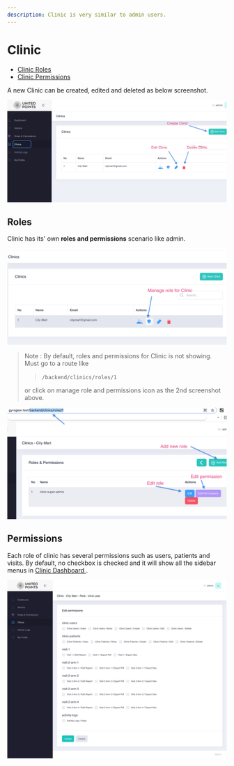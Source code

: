 ```yaml
---
description: Clinic is very similar to admin users.
---
```


# Clinic

* [Clinic Roles](clinic.md#roles)
* [Clinic Permissions](clinic.md#permissions)

A new Clinic can be created, edited and deleted as below screenshot.

![](../.gitbook/assets/clinic-crud.png)

## Roles

Clinic has its' own **roles and permissions** scenario like admin. 

![](../.gitbook/assets/clinic-role-permission.png)

> Note : By default, roles and permissions for Clinic is not showing. Must go to a route like 
>
> > `/backend/clinics/roles/1`
>
>  or click on manage role and permissions icon as the 2nd screenshot above.

![](../.gitbook/assets/clinic-role.png)

## Permissions

Each role of clinic has several permissions such as users, patients and visits. By default, no checkbox is checked and it will show all the sidebar menus in [Clinic Dashboard ](../clinic-dashboard/). 

![](../.gitbook/assets/clinic-role-per.jpg)

